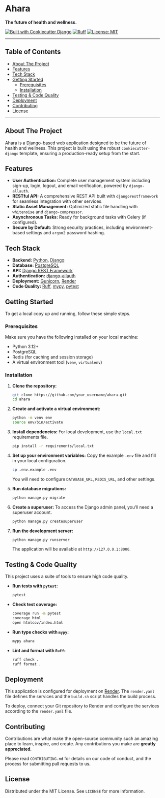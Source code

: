 # Ahara

**The future of health and wellness.**

[![Built with Cookiecutter Django](https://img.shields.io/badge/built%20with-Cookiecutter%20Django-ff69b4.svg?logo=cookiecutter)](https://github.com/cookiecutter/cookiecutter-django/)
[![Ruff](https://img.shields.io/endpoint?url=https://raw.githubusercontent.com/astral-sh/ruff/main/assets/badge/v2.json)](https://github.com/astral-sh/ruff)
[![License: MIT](https://img.shields.io/badge/License-MIT-yellow.svg)](https://opensource.org/licenses/MIT)

---

## Table of Contents

- [About The Project](#about-the-project)
- [Features](#features)
- [Tech Stack](#tech-stack)
- [Getting Started](#getting-started)
  - [Prerequisites](#prerequisites)
  - [Installation](#installation)
- [Testing & Code Quality](#testing--code-quality)
- [Deployment](#deployment)
- [Contributing](#contributing)
- [License](#license)

---

## About The Project

Ahara is a Django-based web application designed to be the future of health and wellness. This project is built using the robust `cookiecutter-django` template, ensuring a production-ready setup from the start.

## Features

-   **User Authentication:** Complete user management system including sign-up, login, logout, and email verification, powered by `django-allauth`.
-   **RESTful API:** A comprehensive REST API built with `djangorestframework` for seamless integration with other services.
-   **Static Asset Management:** Optimized static file handling with `whitenoise` and `django-compressor`.
-   **Asynchronous Tasks:** Ready for background tasks with Celery (if configured).
-   **Secure by Default:** Strong security practices, including environment-based settings and `argon2` password hashing.

## Tech Stack

-   **Backend:** [Python](https://www.python.org/), [Django](https://www.djangoproject.com/)
-   **Database:** [PostgreSQL](https://www.postgresql.org/)
-   **API:** [Django REST Framework](https://www.django-rest-framework.org/)
-   **Authentication:** [django-allauth](https://django-allauth.readthedocs.io/en/latest/)
-   **Deployment:** [Gunicorn](https://gunicorn.org/), [Render](https://render.com/)
-   **Code Quality:** [Ruff](https://github.com/astral-sh/ruff), [mypy](http://mypy-lang.org/), [pytest](https://docs.pytest.org/en/stable/)

## Getting Started

To get a local copy up and running, follow these simple steps.

### Prerequisites

Make sure you have the following installed on your local machine:

-   Python 3.12+
-   PostgreSQL
-   Redis (for caching and session storage)
-   A virtual environment tool (`venv`, `virtualenv`)

### Installation

1.  **Clone the repository:**
    ```sh
    git clone https://github.com/your_username/ahara.git
    cd ahara
    ```

2.  **Create and activate a virtual environment:**
    ```sh
    python -m venv env
    source env/bin/activate
    ```

3.  **Install dependencies:**
    For local development, use the `local.txt` requirements file.
    ```sh
    pip install -r requirements/local.txt
    ```

4.  **Set up your environment variables:**
    Copy the example `.env` file and fill in your local configuration.
    ```sh
    cp .env.example .env
    ```
    You will need to configure `DATABASE_URL`, `REDIS_URL`, and other settings.

5.  **Run database migrations:**
    ```sh
    python manage.py migrate
    ```

6.  **Create a superuser:**
    To access the Django admin panel, you'll need a superuser account.
    ```sh
    python manage.py createsuperuser
    ```

7.  **Run the development server:**
    ```sh
    python manage.py runserver
    ```
    The application will be available at `http://127.0.0.1:8000`.

## Testing & Code Quality

This project uses a suite of tools to ensure high code quality.

-   **Run tests with `pytest`:**
    ```sh
    pytest
    ```

-   **Check test coverage:**
    ```sh
    coverage run -m pytest
    coverage html
    open htmlcov/index.html
    ```

-   **Run type checks with `mypy`:**
    ```sh
    mypy ahara
    ```

-   **Lint and format with `Ruff`:**
    ```sh
    ruff check .
    ruff format .
    ```

## Deployment

This application is configured for deployment on [Render](https://render.com/). The `render.yaml` file defines the services and the `build.sh` script handles the build process.

To deploy, connect your Git repository to Render and configure the services according to the `render.yaml` file.

## Contributing

Contributions are what make the open-source community such an amazing place to learn, inspire, and create. Any contributions you make are **greatly appreciated**.

Please read `CONTRIBUTING.md` for details on our code of conduct, and the process for submitting pull requests to us.

## License

Distributed under the MIT License. See `LICENSE` for more information.
